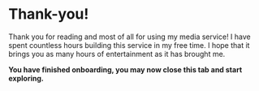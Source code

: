 # Thank-you!

Thank you for reading and most of all for using my media service! I have spent countless hours building this service in my free time. I hope that it brings you as many hours of entertainment as it has brought me.

**You have finished onboarding, you may now close this tab and start exploring.**
